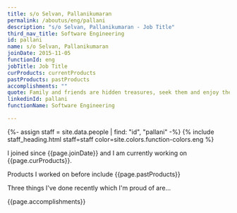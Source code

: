 ```yaml
---
title: s/o Selvan, Pallanikumaran
permalink: /aboutus/eng/pallani
description: "s/o Selvan, Pallanikumaran - Job Title"
third_nav_title: Software Engineering
id: pallani
name: s/o Selvan, Pallanikumaran
joinDate: 2015-11-05
functionId: eng
jobTitle: Job Title
curProducts: currentProducts
pastProducts: pastProducts
accomplishments: ""
quote: Family and friends are hidden treasures, seek them and enjoy their riches.
linkedinId: pallani
functionName: Software Engineering

---
```


{%- assign staff = site.data.people | find: "id", "pallani" -%}
{% include staff_heading.html staff=staff color=site.colors.function-colors.eng %}

<p>I joined since {{page.joinDate}} and I am currently working on {{page.curProducts}}.</p>

<p>Products I worked on before include {{page.pastProducts}}</p>

<p>Three things I've done recently which I'm proud of are...</p>
{{page.accomplishments}}
